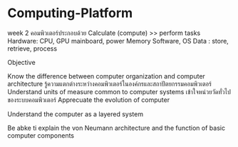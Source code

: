 # Computing-Platform

week 2
คอมพิวเตอร์ประกอบด้วย
Calculate (compute) >> perform tasks
Hardware: CPU, GPU mainboard, power
Memory
Software, OS
Data : store, retrieve, process

Objective

Know the difference between computer organization and computer architecture
รู้ความแตกต่างระหว่างคอมพิวเตอร์ในองค์กรและสถาปัตยกรรมคอมพิวเตอร์
Understand units of measure common to computer systems
เข้าใจหน่วยวัดทั่วไปของระบบคอมพิวเตอร์
Apprecuate the evolution of computer

Understand the computer as a layered system

Be abke ti explain the von Neumann architecture and the function of basic computer components
